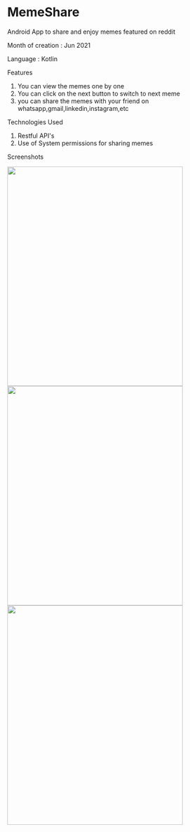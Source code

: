 # MemeShare
Android App to share and enjoy memes featured on reddit

Month of creation : Jun 2021

Language :
Kotlin

Features

1. You can view the memes one by one 
2. You can click on the next button to switch to next meme
3. you can share the memes with your friend on whatsapp,gmail,linkedin,instagram,etc

Technologies Used

1. Restful API's
2. Use of System permissions for sharing memes

Screenshots


<img src="https://user-images.githubusercontent.com/90499826/156767335-ba14855a-def9-48ef-8225-5bea4300a245.png" width="400" height="500">


<img src="https://user-images.githubusercontent.com/90499826/156767360-20f2ea7e-1060-4730-85b4-b3d464605b3a.png" width="400" height="500">


<img src="https://user-images.githubusercontent.com/90499826/156767401-cc3dfb48-2d73-45ab-a62e-b3a33cc54a29.png" width="400" height="500">


